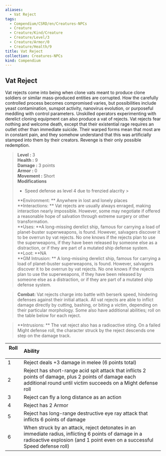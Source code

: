 ```yaml
---
aliases:
  - Vat Reject
tags:
  - Compendium/CSRD/en/Creatures-NPCs
  - Creature
  - Creature/Kind/Creature
  - Creature/Level/3
  - Creature/Armor/0
  - Creature/Health/9
title: Vat Reject
collection: Creatures-NPCs
kind: Compendium
---
```

## Vat Reject  
Vat rejects come into being when clone vats meant to produce clone soldiers or similar
mass-produced entities are corrupted. How the carefully controlled process becomes compromised varies, but possibilities include yeast contamination, sunspot activity, nanovirus evolution, or purposeful meddling with control parameters. Unskilled operators experimenting with derelict cloning equipment can also produce a vat of rejects.
Vat rejects fear nothing and welcome death, except that their existential rage requires an outlet other than immediate suicide. Their warped forms mean that most are in constant pain, and they somehow understand that this was artificially stamped into them by their creators. Revenge is their only possible redemption.  

  
> **Level :** 3  
> **Health :** 9  
> **Damage :** 3 points  
> **Armor :** 0  
> **Movement :** Short  
> **Modifications**  
>- Speed defense as level 4 due to frenzied alacrity >
>  
> **Environment: ** Anywhere in lost and lonely places  
> **Interactions: ** Vat rejects are usually always enraged, making interaction nearly impossible. However, some may negotiate if offered a reasonable hope of salvation through extreme surgery or other transformation.  
> **Uses: **A long-missing derelict ship, famous for carrying a load of planet-buster superweapons, is found. However, salvagers discover it to be overrun by vat rejects. No one knows if the rejects plan to use the superweapons, if they have been released by someone else as a distraction, or if they are part of a mutated ship defense system.  
> **Loot: **NA  
> **GM Intrusion: ** A long-missing derelict ship, famous for carrying a load of planet-buster superweapons, is found. However, salvagers discover it to be overrun by vat rejects. No one knows if the rejects plan to use the superweapons, if they have been released by someone else as a distraction, or if they are part of a mutated ship defense system.  

> **Combat:** 
> Vat rejects charge into battle with berserk speed, hindering defenses against their initial attack. All vat rejects are able to inflict damage directly by cutting, bashing, or biting a victim, depending on their particular morphology. Some also have additional abilities; roll on the table below for each reject.  
  

> **Intrusions: ** 
> The vat reject also has a radioactive sting. On a failed Might defense roll, the character struck by the reject descends one step on the damage track.  
  

|  Roll &nbsp; &nbsp; &nbsp; | Ability  |  
| ------------- | :----------- |  
| 1 | Reject deals +3 damage in melee (6 points total) |  
| 2 | Reject has short-range acid spit attack that inflicts 2 points of damage, plus 2 points of damage each additional round until victim succeeds on a Might defense roll |  
| 3 | Reject can fly a long distance as an action |  
| 4 | Reject has 2 Armor |  
| 5 | Reject has long-range destructive eye ray attack that inflicts 6 points of damage |  
| 6 | When struck by an attack, reject detonates in an immediate radius, inflicting 6 points of damage in a radioactive explosion (and 1 point even on a successful Speed defense roll) |